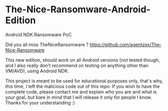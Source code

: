 # The-Nice-Ransomware-Android-Edition
Android NDK Ransomware PoC

Did you all miss TheNiceRansomware ?  https://github.com/agentzex/The-Nice-Ransomware 

This new edition, should work on all Android versions (not tested though, and I also really don't recommend on testing on anything other than VM/AVD), using Android NDK.

This project is meant to be used for educational purposes only, that's why, this time, I left the malicious code out of this repo.
If you wish to have the complete code, please contact me and explain who you are and what is your goal, but bare in mind that I will release it only for people I know. 
Thanks for your understanding :)
